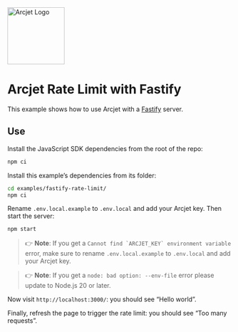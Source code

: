 <a href="https://arcjet.com" target="_arcjet-home">
  <picture>
    <source media="(prefers-color-scheme: dark)" srcset="https://arcjet.com/logo/arcjet-dark-lockup-voyage-horizontal.svg">
    <img src="https://arcjet.com/logo/arcjet-light-lockup-voyage-horizontal.svg" alt="Arcjet Logo" height="128" width="auto">
  </picture>
</a>

# Arcjet Rate Limit with Fastify

This example shows how to use Arcjet with a [Fastify][] server.

## Use

Install the JavaScript SDK dependencies from the root of the repo:

```sh
npm ci
```

Install this example’s dependencies from its folder:

```sh
cd examples/fastify-rate-limit/
npm ci
```

Rename `.env.local.example` to `.env.local` and add your Arcjet key.
Then start the server:

```sh
npm start
```

> 👉 **Note**:
> If you get a ``Cannot find `ARCJET_KEY` environment variable`` error,
> make sure to rename `.env.local.example` to `.env.local` and add your Arcjet
> key.

> 👉 **Note**:
> If you get a `node: bad option: --env-file` error please update to
> Node.js 20 or later.

Now visit `http://localhost:3000/`: you should see “Hello world”.

Finally, refresh the page to trigger the rate limit: you should see “Too many requests”.

[fastify]: https://fastify.dev/
